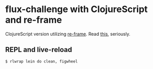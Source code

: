 # flux-challenge with ClojureScript and re-frame

ClojureScript version utilizing [re-frame](https://github.com/Day8/re-frame). Read [this](https://github.com/Day8/re-frame/blob/master/README.md), seriously.

## REPL and live-reload

```
$ rlwrap lein do clean, figwheel
```
